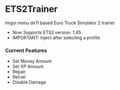 # ETS2Trainer
imgui menu dx11 based Euro Truck Simulator 2 trainer

* Now Supports ETS2 version: 1.45
* IMPORTANT: Inject after selecting a profile

### Current Features
- Set Money Amount
- Set XP Amount
- Repair
- Refuel
- Disable Damage
